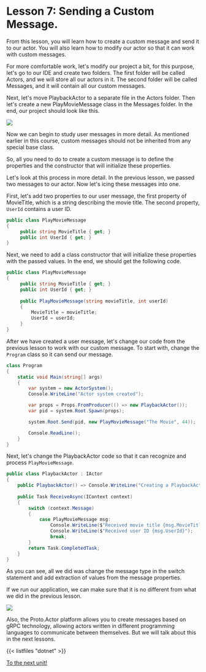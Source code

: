 # Lesson 7: Sending a Custom Message.

From this lesson, you will learn how to create a custom message and send it to our actor. You will also learn how to modify our actor so that it can work with custom messages.

For more comfortable work, let's modify our project a bit, for this purpose, let's go to our IDE and create two folders. The first folder will be called Actors, and we will store all our actors in it. The second folder will be called Messages, and it will contain all our custom messages.

Next, let's move PlaybackActor to a separate file in the Actors folder. Then let's create a new PlayMovieMessage class in the Messages folder. In the end, our project should look like this.

![](../../images/2_8_1.png)

Now we can begin to study user messages in more detail. As mentioned earlier in this course, custom messages should not be inherited from any special base class. 

So, all you need to do to create a custom message is to define the properties and the constructor that will initialize these properties.

Let's look at this process in more detail. In the previous lesson, we passed two messages to our actor. Now let's icing these messages into one. 

First, let's add two properties to our user message, the first property of MovieTitle, which is a string describing the movie title. The second property, `UserId` contains a user ID.

```csharp
public class PlayMovieMessage
{
     public string MovieTitle { get; }
     public int UserId { get; }
}
```

Next, we need to add a class constructor that will initialize these properties with the passed values. In the end, we should get the following code.

```csharp
public class PlayMovieMessage
{
     public string MovieTitle { get; }
     public int UserId { get; }
  
     public PlayMovieMessage(string movieTitle, int userId)
     {
         MovieTitle = movieTitle;
         UserId = userId;
     }
}
```

After we have created a user message, let's change our code from the previous lesson to work with our custom message. To start with, change the `Program` class so it can send our message.

```csharp
class Program
{
    static void Main(string[] args)
    {
        var system = new ActorSystem();
        Console.WriteLine("Actor system created");

        var props = Props.FromProducer(() => new PlaybackActor());
        var pid = system.Root.Spawn(props);

        system.Root.Send(pid, new PlayMovieMessage("The Movie", 44));

        Console.ReadLine();
    }
}
```

Next, let's change the PlaybackActor code so that it can recognize and process `PlayMovieMessage`.

```csharp
public class PlaybackActor : IActor
{
    public PlaybackActor() => Console.WriteLine("Creating a PlaybackActor");
  
    public Task ReceiveAsync(IContext context)
    {
        switch (context.Message)
        {
            case PlayMovieMessage msg:
                Console.WriteLine($"Received movie title {msg.MovieTitle}");
                Console.WriteLine($"Received user ID {msg.UserId}");
                break;
        }
        return Task.CompletedTask;
    }
}
```

As you can see, all we did was change the message type in the switch statement and add extraction of values from the message properties.

If we run our application, we can make sure that it is no different from what we did in the previous lesson.

![](../../images/2_8_2.png)

Also, the Proto.Actor platform allows you to create messages based on gRPC technology, allowing actors written in different programming languages to communicate between themselves. But we will talk about this in the next lessons.

{{< listfiles "dotnet" >}}

[To the next unit!](../../unit-3)
